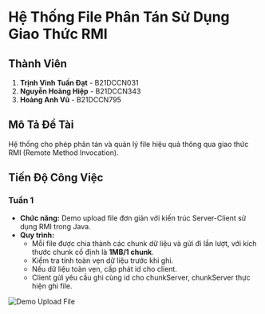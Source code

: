 # Hệ Thống File Phân Tán Sử Dụng Giao Thức RMI

## Thành Viên
1. **Trịnh Vinh Tuấn Đạt** - B21DCCN031
2. **Nguyễn Hoàng Hiệp** - B21DCCN343
3. **Hoàng Anh Vũ** - B21DCCN795


## Mô Tả Đề Tài
Hệ thống cho phép phân tán và quản lý file hiệu quả thông qua giao thức RMI (Remote Method Invocation).

## Tiến Độ Công Việc

### Tuần 1
- **Chức năng:** Demo upload file đơn giản với kiến trúc Server-Client sử dụng RMI trong Java.
- **Quy trình:**
  - Mỗi file được chia thành các chunk dữ liệu và gửi đi lần lượt, với kích thước chunk cố định là **1MB/1 chunk**.
  - Kiểm tra tính toàn vẹn dữ liệu trước khi ghi.
  - Nếu dữ liệu toàn vẹn, cấp phát id cho client.
  - Client gửi yêu cầu ghi cùng id cho chunkServer, chunkServer thực hiện ghi file.

![Demo Upload File](https://github.com/user-attachments/assets/b0fec398-9cc8-4f84-ae32-447f7d6e7a7a)
